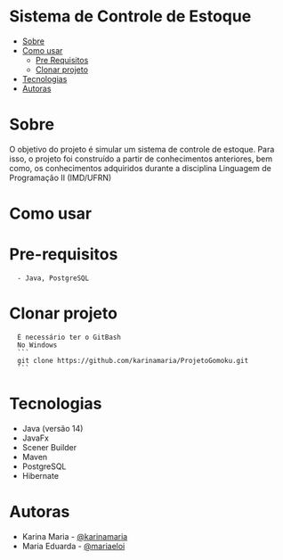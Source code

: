 Sistema de Controle de Estoque
=================
<!--ts-->
   * [Sobre](#Sobre)
   * [Como usar](#como-usar)
      * [Pre Requisitos](#pre-requisitos)
      * [Clonar projeto](#clonar-projeto)
   * [Tecnologias](#tecnologias)
   * [Autoras](#Autoras)
<!--te-->

# Sobre
O  objetivo do projeto é simular um sistema de controle de estoque. Para isso, o projeto foi construído a partir de conhecimentos anteriores, bem como, os conhecimentos adquiridos durante a disciplina Linguagem de Programação II (IMD/UFRN)

# Como usar
  # Pre-requisitos
      - Java, PostgreSQL
  # Clonar projeto
      É necessário ter o GitBash
      No Windows
      ```
      git clone https://github.com/karinamaria/ProjetoGomoku.git
      ```

# Tecnologias
- Java (versão 14)
- JavaFx
- Scener Builder
- Maven
- PostgreSQL
- Hibernate

# Autoras
- Karina Maria - [@karinamaria](https://github.com/karinamaria)
- Maria Eduarda - [@mariaeloi](https://github.com/mariaeloi)
